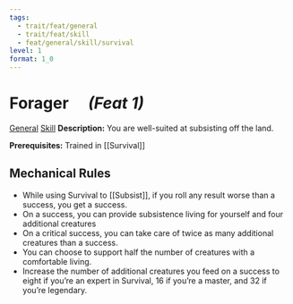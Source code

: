 ```yaml
---
tags:
  - trait/feat/general
  - trait/feat/skill
  - feat/general/skill/survival
level: 1
format: 1_0
---
```

# Forager  &emsp;*(Feat 1)*

[General](General.md "Feat Trait") [Skill](Skill.md "Feat Trait")
**Description:** You are well-suited at subsisting off the land.

**Prerequisites:** Trained in [[Survival]]

## Mechanical Rules

- While using Survival to [[Subsist]], if you roll any result worse than a success, you get a success.
- On a success, you can provide subsistence living for yourself and four additional creatures
- On a critical success, you can take care of twice as many additional creatures than a success.
- You can choose to support half the number of creatures with a comfortable living.  
- Increase the number of additional creatures you feed on a success to eight if you’re an expert in Survival, 16 if you’re a master, and 32 if you’re legendary.